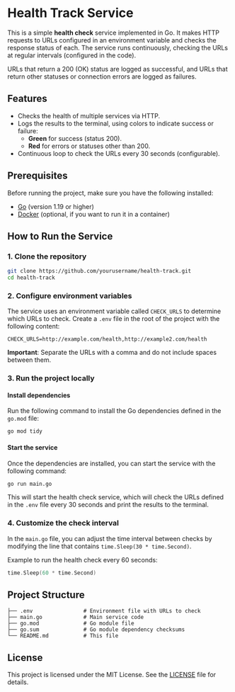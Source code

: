 
# Health Track Service

This is a simple **health check** service implemented in Go. It makes HTTP requests to URLs configured in an environment variable and checks the response status of each. The service runs continuously, checking the URLs at regular intervals (configured in the code).

URLs that return a 200 (OK) status are logged as successful, and URLs that return other statuses or connection errors are logged as failures.

## Features

- Checks the health of multiple services via HTTP.
- Logs the results to the terminal, using colors to indicate success or failure:
  - **Green** for success (status 200).
  - **Red** for errors or statuses other than 200.
- Continuous loop to check the URLs every 30 seconds (configurable).

## Prerequisites

Before running the project, make sure you have the following installed:

- [Go](https://golang.org/doc/install) (version 1.19 or higher)
- [Docker](https://www.docker.com/get-started) (optional, if you want to run it in a container)

## How to Run the Service

### 1. Clone the repository

```bash
git clone https://github.com/yourusername/health-track.git
cd health-track
```

### 2. Configure environment variables

The service uses an environment variable called `CHECK_URLS` to determine which URLs to check. Create a `.env` file in the root of the project with the following content:

```env
CHECK_URLS=http://example.com/health,http://example2.com/health
```

**Important**: Separate the URLs with a comma and do not include spaces between them.

### 3. Run the project locally

#### Install dependencies

Run the following command to install the Go dependencies defined in the `go.mod` file:

```bash
go mod tidy
```

#### Start the service

Once the dependencies are installed, you can start the service with the following command:

```bash
go run main.go
```

This will start the health check service, which will check the URLs defined in the `.env` file every 30 seconds and print the results to the terminal.

### 4. Customize the check interval

In the `main.go` file, you can adjust the time interval between checks by modifying the line that contains `time.Sleep(30 * time.Second)`.

Example to run the health check every 60 seconds:

```go
time.Sleep(60 * time.Second)
```

## Project Structure

```
├── .env                # Environment file with URLs to check
├── main.go             # Main service code
├── go.mod              # Go module file
├── go.sum              # Go module dependency checksums
└── README.md           # This file
```

## License

This project is licensed under the MIT License. See the [LICENSE](LICENSE) file for details.
